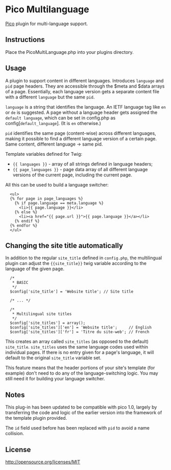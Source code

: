 Pico Multilanguage
==================

[Pico][1] plugin for multi-language support.

## Instructions

 Place the PicoMultiLanguage.php into your plugins directory.

## Usage

A plugin to support content in different languages. Introduces `language` and
`pid` page headers. They are accessible through the $meta and $data arrays
of a page. Essentially, each language version gets a separate content file
with a different `language` but the same `pid`.

`language` is  a string that identifies the language. An IETF language tag
like `en` or `de` is suggested. A page without a language header gets assigned
the `default language`, which can be set in config.php as
config[`default_language`]. (It is `en` otherwise.)

`pid` identifies the same page (content-wise) across different languages,
making it possible to find a different language version of a certain page.
Same content, different language -> same pid.

Template variables defined for Twig:

* `{{ languages }}` -
      array of all strings defined in language headers;
* `{{ page_languages }}` -
      page data array of all different language versions of the current page,
      including the current page.

All this can be used to build a language switcher:

      <ul>
      {% for page in page_languages %}
        {% if page.language == meta.language %}
          <li>{{ page.language }}</li>
        {% else %}
          <li><a href="{{ page.url }}">{{ page.language }}</a></li>
        {% endif %}
      {% endfor %}
      </ul>

## Changing the site title automatically

In addition to the regular `site_title` defined in `config.php`, the
multilingual plugin can adjust the `{{site_title}}` twig variable according
to the language of the given page.

      /*
       * BASIC
       */
      $config['site_title'] = 'Website title'; // Site title

      /* ... */

      /*
       * Multilingual site titles
       */
      $config['site_titles'] = array();
      $config['site_titles']['en'] = 'Website title';     // English
      $config['site_titles']['fr'] = 'Titre du site-web'; // French

This creates an array called `site_titles` (as opposed to the default)
`site_title`. `site_titles` uses the same language codes used within
individual pages. If there is no entry given for a page's language, it
will default to the original `site_title` variable set.

This feature means that the header portions of your site's template
(for example) don't need to do any of the language-switching logic.
You may still need it for building your language switcher.

## Notes

This plug-in has been updated to be compatible with pico 1.0, largely by
transferring the code and logic of the earlier version into the framework
of the template plugin provided.

The `id` field used before has been replaced with `pid` to avoid a name collision.


## License

http://opensource.org/licenses/MIT

[1]: http://picocms.org/
